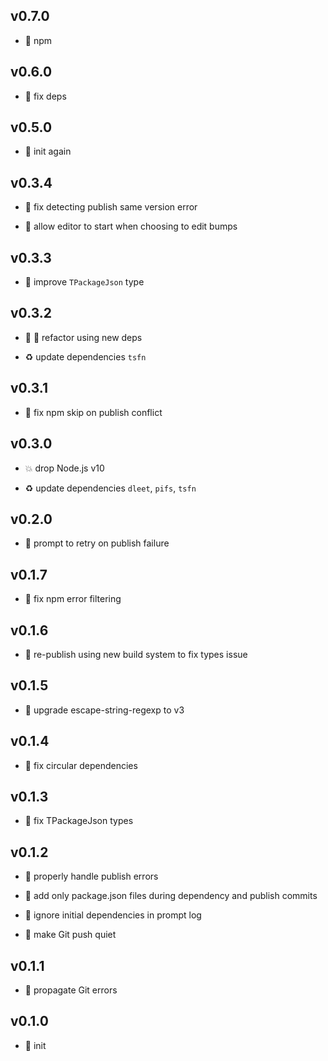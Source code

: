 ## v0.7.0

* 🌱 npm

## v0.6.0

* 🌱 fix deps

## v0.5.0

* 🐣 init again

## v0.3.4

* 🐞 fix detecting publish same version error

* 🐞 allow editor to start when choosing to edit bumps

## v0.3.3

* 🐞 improve `TPackageJson` type

## v0.3.2

* 🐞 🐞 refactor using new deps

* ♻️ update dependencies `tsfn`

## v0.3.1

* 🐞 fix npm skip on publish conflict

## v0.3.0

* 💥 drop Node.js v10

* ♻️ update dependencies `dleet`, `pifs`, `tsfn`

## v0.2.0

* 🌱 prompt to retry on publish failure

## v0.1.7

* 🐞 fix npm error filtering

## v0.1.6

* 🐞 re-publish using new build system to fix types issue

## v0.1.5

* 🐞 upgrade escape-string-regexp to v3

## v0.1.4

* 🐞 fix circular dependencies

## v0.1.3

* 🐞 fix TPackageJson types

## v0.1.2

* 🐞 properly handle publish errors

* 🐞 add only package.json files during dependency and publish commits

* 🐞 ignore initial dependencies in prompt log

* 🐞 make Git push quiet

## v0.1.1

* 🐞 propagate Git errors

## v0.1.0

* 🐣 init

